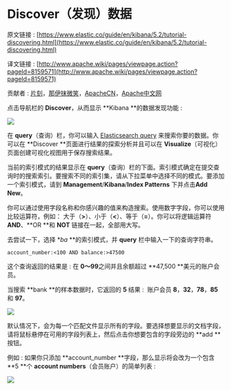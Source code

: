 # Discover（发现）数据

原文链接 : [https://www.elastic.co/guide/en/kibana/5.2/tutorial-discovering.html](https://www.elastic.co/guide/en/kibana/5.2/tutorial-discovering.html)

译文链接 : [http://www.apache.wiki/pages/viewpage.action?pageId=8159571](http://www.apache.wiki/pages/viewpage.action?pageId=8159571)

贡献者 : [片刻](/display/~jiangzhonglian)，[那伊抹微笑](/display/~wangyangting)，[ApacheCN](/display/~apachecn)，[Apache中文网](/display/~apachechina)

点击导航栏的 **Discover**，从而显示 **Kibana **的数据发现功能 : 

![](/download/attachments/8159571/image2017-3-3%2014%3A17%3A29.png?version=1&modificationDate=1488521849000&api=v2)

在 **query**（查询）栏，你可以输入 [Elasticsearch query](https://www.elastic.co/guide/en/elasticsearch/reference/5.2/query-dsl-query-string-query.html#query-string-syntax) 来搜索你要的数据。你可以在 **Discover **页面进行结果的探索分析并且可以在 **Visualize**（可视化）页面创建可视化视图用于保存搜索结果。

当前的索引模式的结果显示在 **query**（查询）栏的下面。索引模式确定在提交查询时的搜索索引。要搜索不同的索引集，请从下拉菜单中选择不同的模式。要添加一个索引模式，请到 **Management**/**Kibana**/**Index Patterns** 下并点击**Add New**。

你可以通过使用字段名称和你感兴趣的值来构造搜索。使用数字字段，你可以使用比较运算符，例如： 大于（**&gt;**）、小于（**&lt;**）、等于（**=**）。你可以将逻辑运算符 **AND**、**OR **和 **NOT** 链接在一起，全部用大写。

去尝试一下，选择 **ba* **的索引模式，并 **query** 栏中输入一下的查询字符串。

```
account_number:<100 AND balance:>47500
```

这个查询返回的结果是 : 在 **0～99**之间并且余额超过 **47,500 **美元的账户会员。

当搜索 **bank **的样本数据时，它返回的 **5** 结果 :  账户会员 **8**，**32**，**78**，**85** 和 **97**。

![](/download/attachments/8159571/image2017-3-3%2014%3A42%3A36.png?version=1&modificationDate=1488523357000&api=v2)

默认情况下，会为每一个匹配文件显示所有的字段。要选择想要显示的文档字段，请将鼠标悬停在可用的字段列表上，然后点击你想要包含的字段旁边的 **add **按钮。

例如 : 如果你只添加 **account_number **字段，那么显示将会改为一个包含 **5 **个 **account numbers**（会员账户）的简单列表 : 

![](/download/attachments/8159571/image2017-3-3%2014%3A42%3A57.png?version=1&modificationDate=1488523377000&api=v2)